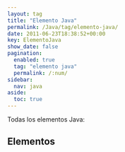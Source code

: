 ```yaml
---
layout: tag
title: "Elemento Java"
permalink: /Java/tag/elemento-java/
date: 2011-06-23T18:38:52+00:00
key: ElementoJava
show_date: false
pagination: 
  enabled: true
  tag: "elemento java"
  permalink: /:num/    
sidebar:
  nav: java
aside:
  toc: true
---
```


Todas los elementos Java:
<h2>Elementos</h2>